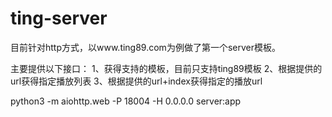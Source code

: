 # ting-server

目前针对http方式，以www.ting89.com为例做了第一个server模板。

主要提供以下接口：
1、获得支持的模板，目前只支持ting89模板
2、根据提供的url获得指定播放列表
3、根据提供的url+index获得指定的播放url

python3 -m aiohttp.web -P 18004 -H 0.0.0.0 server:app
